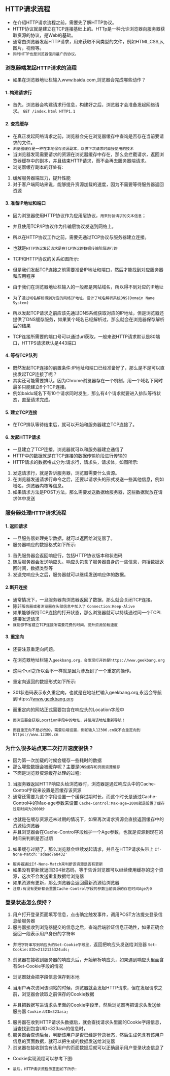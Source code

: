 
## HTTP请求流程
* 在介绍HTTP请求流程之前，需要先了解HTTP协议。
* HTTP协议就是建立在TCP连接基础上的。HTTp是一种允许浏览器向服务器获取资源的协议，是Web的基础。
* 通常由浏览器发起HTTP请求，用来获取不同类型的文件，例如HTML,CSS,js,图片，视频等。
* `同时HTTP也是浏览器使用最广的协议。`

### 浏览器端发起HTTP请求的流程
* 如果在浏览器地址栏输入www.baidu.com,浏览器会完成哪些动作？

#### 1. 构建请求行
* 首先，浏览器会构建请求行信息，构建好之后，浏览器才会准备发起网络请求。
`GET /index.html HTTP1.1`

#### 2. 查找缓存
* 在真正发起网络请求之前，浏览器会先在浏览器缓存中查询是否存在当前要请求的文件。
* `浏览器缓存是一种在本地保存资源副本，以供下次请求时直接使用的技术`
* 当浏览器发现需要请求的资源在浏览器缓存中存在，那么会拦截请求，返回浏览器缓存中的副本，并且结束HTTP请求，而不会再去服务器端请求。
* 浏览器缓存副本的好处有:
1. 缓解服务器端压力，提升性能
2. 对于客户端网站来说，能够提升资源加载的速度，因为不需要等待服务器返回资源

#### 3. 准备IP地址和端口
* 因为浏览器使用HTTP协议作为应用层协议，`用来封装请求的文本信息`；
* 并且使用TCP/IP协议作为传输层协议发送到网络上。
* 所以在HTTP协议工作之前，需要先通过TCP协议与服务器建立连接。
* 也就是`HTTP协议发起请求是在TCP协议的数据传输阶段进行的`
* TCP和HTTP协议的关系如图所示:

* 但是我们发起TCP连接之前需要准备IP地址和端口，然后才能找到对应服务器和应用程序
* 由于我们在浏览器地址栏输入的一般都是网站域名，所以得不到对应的IP地址
* 为了`通过域名解析得到对应的网络IP地址，设计了域名解析系统DNS(Domain Name System)`
* 所以发起TCP请求之前应该先通过DNS系统获取对应的IP地址，但是浏览器还提供了DNS缓存服务，如果某个域名已经解析过，那么就会在浏览器保存解析后的结果
* TCP连接所需要的端口号可以通过url获取，一般来说HTTP请求默认是80端口，HTTPS请求默认是443端口

#### 4. 等待TCP队列
* 既然发起TCP连接的前置条件:IP地址和端口已经准备好了，那么是不是可以直接发起TCP连接了呢？
* 其实还可能需要排队。因为Chrome浏览器存在一个机制，用一个域名下同时最多只能建立6个TCP连接。
* 例如baidu域名下有10个请求同时发生，那么有4个请求就要进入排队等待状态，直至请求完成。

#### 5. 建立TCP连接
* 在TCP排队等待结束后，就可以开始和服务器建立TCP连接了。

#### 6. 发起HTTP请求
* 一旦建立了TCP连接，浏览器就可以和服务器建立通信了
* HTTP中的数据就是在TCP连接的数据传输阶段进行传输的
* HTTP请求的数据格式分为:请求行，请求头，请求体，如图所示:

1. 发送请求行，就是告诉服务器，浏览器需要什么资源。
2. 在浏览器发送请求行命令之后，还要以请求头的形式发送一些其他信息，例如域名，浏览器内核等信息。
3. 如果请求方法是POST方法，那么需要发送数据给服务器，这些数据就放在请求体中发送

### 服务器处理HTTP请求流程
#### 1. 返回请求
* 一旦服务器处理完毕数据，就可以返回给浏览器了。
* 服务器响应的数据格式如下所示:

1. 首先服务器会返回响应行，包括HTTP协议版本和状态码
2. 随后服务器会发送响应头。响应头包含了服务器自身的一些信息，包括数据返回时间，数据类型等
3. 发送完响应头之后，服务器就可以继续发送响应体的数据。

#### 2.断开连接
* 通常情况下，一旦服务器向浏览器返回了数据，那么就会关闭TCP连接。
* 除非`服务器或者浏览器在头部信息中加入了`
`Connection:Keep-Alive`
* 如果能够保持TCP连接的打开状态，那么浏览器就可以持续通过同一个TCPL连接发送请求
* `就能够节省建立TCP连接所需要花费的时间，提升资源加载速度`

#### 3. 重定向
* 还要注意重定向问题。
* 在浏览器地址栏输入`geekbang.org，会发现打开的是https://www.geekbang.org`
* 这两个url之所以会不一样就是因为涉及到了一个重定向操作。
* 重定向返回的数据形式如下所示:

* 301状态码表示永久重定向，也就是在地址栏输入geekbang.org,永远会导航到https://www.geekbang.org
* 而重定向的网站正式需要包含在响应头的Location字段中
* `而浏览器会获取Location字段中的地址，并使用该地址重新导航！`
* `而且重定向不是必然的，需要后端设置，例如输入12306.cn就不会重定向到https://www.12306.cn`

### 为什么很多站点第二次打开速度很快？
* 因为第一次加载的时候会缓存一些耗时的数据
* 那么哪些数据会被缓存呢？主要是`DNS缓存和页面资源缓存`
* 下面是浏览器资源缓存处理的过程:

1. 当服务器返回HTTP响应头给浏览器时，浏览器是通过响应头中的Cache-Control字段来设置是否缓存该资源
2. 通常还需要为这个字段设置一个缓存过期时长，而这个时长是通过Cache-Control中的Max-age参数来设置
`Cache-Control:Max-age=2000就是设置了缓存过期时间为2000秒`
* 也就是在缓存资源还未过期的情况下，如果再次请求资源会直接返回缓存中的资源给浏览器
* 并且浏览器会在Cache-Control字段维护一个Age参数，也就是资源到现在的时间来判断是否过期
3. 如果缓存过期了，那么浏览器会继续发起请求，并且在HTTP请求头带上
`If-None-Match:'sdaad768432'`
* `服务器通过If-None-Match来判断该资源是否有更新`
* 如果没有更新就返回304状态码，等于告诉浏览器可以继续使用缓存的这个资源，这次不会发送重复数据给浏览器
* 如果资源有更新，那么浏览器会返回最新资源给浏览器
* `注意:有没有更新都会重置Cache-Control字段的参数当前资源的存在时间Age为0`

### 登录状态怎么保持？
1. 用户打开登录页面填写信息，点击确定触发事件，调用POST方法提交登录信息给服务器
2. 服务器接收到浏览器提交的信息之后，查询后端验证信息正确性，如果正确会返回一段表示用户身份的字符串
* 并`把字符串写到响应头的Set-Cookie字段里`，返回把响应头发送给浏览器
`Set-Cookie:UID=2132135324uds;`
3. 浏览器在接收到服务器的响应头后，开始解析响应头，如果遇到响应头里面含有Set-Cookie字段的情况
* 浏览器就会把字段信息保存到本地
4. 当用户再次访问该网站的时候，浏览器就会发起HTTP请求，但在发起请求之前，浏览器会读取之前保存的Cookie数据
* 并且把数据写进请求头里面的Cookie字段里，然后浏览器再把请求头发送给服务器
`Cookie:UID=323asa;`
5. 服务器在收到HTTP请求头数据后，就会查找请求头里面的Cookie字段信息，当查找到包含UID=323asa的信息时，
6. 服务器会查询后台，判断该用户是否已经是登录状态，然后生成包含有该用户信息的页面数据，就可以把生成的数据发送给浏览器
7. 浏览器在接收到含有该用户的页面数据后就可以正确展示用户登录状态信息了
* Cookie实现流程可以参考下图:

* `最后，HTTP请求流程示意图如下所示:`

